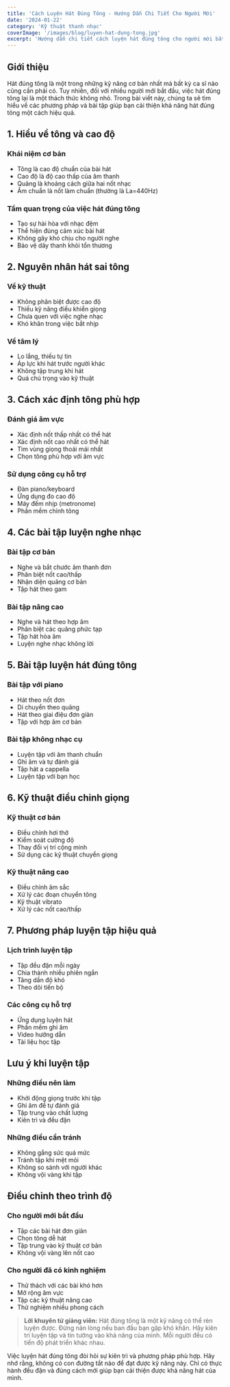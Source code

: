 ```yaml
---
title: 'Cách Luyện Hát Đúng Tông - Hướng Dẫn Chi Tiết Cho Người Mới'
date: '2024-01-22'
category: 'Kỹ thuật thanh nhạc'
coverImage: '/images/blog/luyen-hat-dung-tong.jpg'
excerpt: 'Hướng dẫn chi tiết cách luyện hát đúng tông cho người mới bắt đầu. Từ cách nghe nhạc, xác định cao độ đến các bài tập luyện giọng hiệu quả.'
---
```


## Giới thiệu

Hát đúng tông là một trong những kỹ năng cơ bản nhất mà bất kỳ ca sĩ nào cũng cần phải có. Tuy nhiên, đối với nhiều người mới bắt đầu, việc hát đúng tông lại là một thách thức không nhỏ. Trong bài viết này, chúng ta sẽ tìm hiểu về các phương pháp và bài tập giúp bạn cải thiện khả năng hát đúng tông một cách hiệu quả.

## 1. Hiểu về tông và cao độ

### Khái niệm cơ bản

- Tông là cao độ chuẩn của bài hát
- Cao độ là độ cao thấp của âm thanh
- Quãng là khoảng cách giữa hai nốt nhạc
- Âm chuẩn là nốt làm chuẩn (thường là La=440Hz)

### Tầm quan trọng của việc hát đúng tông

- Tạo sự hài hòa với nhạc đệm
- Thể hiện đúng cảm xúc bài hát
- Không gây khó chịu cho người nghe
- Bảo vệ dây thanh khỏi tổn thương

## 2. Nguyên nhân hát sai tông

### Về kỹ thuật

- Không phân biệt được cao độ
- Thiếu kỹ năng điều khiển giọng
- Chưa quen với việc nghe nhạc
- Khó khăn trong việc bắt nhịp

### Về tâm lý

- Lo lắng, thiếu tự tin
- Áp lực khi hát trước người khác
- Không tập trung khi hát
- Quá chú trọng vào kỹ thuật

## 3. Cách xác định tông phù hợp

### Đánh giá âm vực

- Xác định nốt thấp nhất có thể hát
- Xác định nốt cao nhất có thể hát
- Tìm vùng giọng thoải mái nhất
- Chọn tông phù hợp với âm vực

### Sử dụng công cụ hỗ trợ

- Đàn piano/keyboard
- Ứng dụng đo cao độ
- Máy đếm nhịp (metronome)
- Phần mềm chỉnh tông

## 4. Các bài tập luyện nghe nhạc

### Bài tập cơ bản

- Nghe và bắt chước âm thanh đơn
- Phân biệt nốt cao/thấp
- Nhận diện quãng cơ bản
- Tập hát theo gam

### Bài tập nâng cao

- Nghe và hát theo hợp âm
- Phân biệt các quãng phức tạp
- Tập hát hòa âm
- Luyện nghe nhạc không lời

## 5. Bài tập luyện hát đúng tông

### Bài tập với piano

- Hát theo nốt đơn
- Di chuyển theo quãng
- Hát theo giai điệu đơn giản
- Tập với hợp âm cơ bản

### Bài tập không nhạc cụ

- Luyện tập với âm thanh chuẩn
- Ghi âm và tự đánh giá
- Tập hát a cappella
- Luyện tập với bạn học

## 6. Kỹ thuật điều chỉnh giọng

### Kỹ thuật cơ bản

- Điều chỉnh hơi thở
- Kiểm soát cường độ
- Thay đổi vị trí cộng minh
- Sử dụng các kỹ thuật chuyển giọng

### Kỹ thuật nâng cao

- Điều chỉnh âm sắc
- Xử lý các đoạn chuyển tông
- Kỹ thuật vibrato
- Xử lý các nốt cao/thấp

## 7. Phương pháp luyện tập hiệu quả

### Lịch trình luyện tập

- Tập đều đặn mỗi ngày
- Chia thành nhiều phiên ngắn
- Tăng dần độ khó
- Theo dõi tiến bộ

### Các công cụ hỗ trợ

- Ứng dụng luyện hát
- Phần mềm ghi âm
- Video hướng dẫn
- Tài liệu học tập

## Lưu ý khi luyện tập

### Những điều nên làm

- Khởi động giọng trước khi tập
- Ghi âm để tự đánh giá
- Tập trung vào chất lượng
- Kiên trì và đều đặn

### Những điều cần tránh

- Không gắng sức quá mức
- Tránh tập khi mệt mỏi
- Không so sánh với người khác
- Không vội vàng khi tập

## Điều chỉnh theo trình độ

### Cho người mới bắt đầu

- Tập các bài hát đơn giản
- Chọn tông dễ hát
- Tập trung vào kỹ thuật cơ bản
- Không vội vàng lên nốt cao

### Cho người đã có kinh nghiệm

- Thử thách với các bài khó hơn
- Mở rộng âm vực
- Tập các kỹ thuật nâng cao
- Thử nghiệm nhiều phong cách

> **Lời khuyên từ giảng viên:** Hát đúng tông là một kỹ năng có thể rèn luyện được. Đừng nản lòng nếu ban đầu bạn gặp khó khăn. Hãy kiên trì luyện tập và tin tưởng vào khả năng của mình. Mỗi người đều có tiến độ phát triển khác nhau.

Việc luyện hát đúng tông đòi hỏi sự kiên trì và phương pháp phù hợp. Hãy nhớ rằng, không có con đường tắt nào để đạt được kỹ năng này. Chỉ có thực hành đều đặn và đúng cách mới giúp bạn cải thiện được khả năng hát của mình. 
